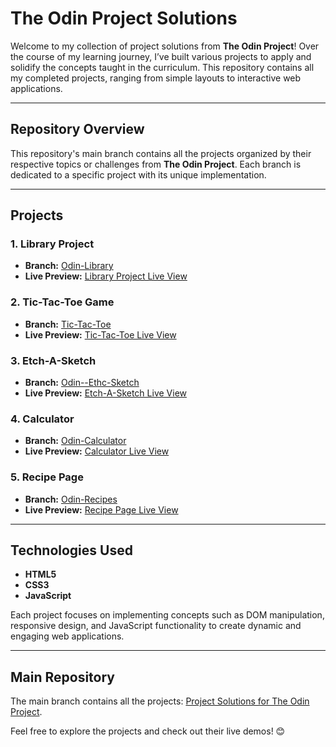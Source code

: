 # The Odin Project Solutions  

Welcome to my collection of project solutions from **The Odin Project**! Over the course of my learning journey, I’ve built various projects to apply and solidify the concepts taught in the curriculum. This repository contains all my completed projects, ranging from simple layouts to interactive web applications.  

---

## Repository Overview  

This repository's main branch contains all the projects organized by their respective topics or challenges from **The Odin Project**. Each branch is dedicated to a specific project with its unique implementation.  

---

## Projects  

### 1. Library Project  
- **Branch:** [Odin-Library](https://github.com/Eyu32/project-solutions-for-The-Odin-Project/tree/Odin-Library)  
- **Live Preview:** [Library Project Live View](https://eyu-odin-library.netlify.app/)  

### 2. Tic-Tac-Toe Game  
- **Branch:** [Tic-Tac-Toe](https://github.com/Eyu32/project-solutions-for-The-Odin-Project/tree/Tic-Tac-Toe)  
- **Live Preview:** [Tic-Tac-Toe Live View](https://tic-tac-toe-eyu-odin.netlify.app/)  

### 3. Etch-A-Sketch  
- **Branch:** [Odin--Ethc-Sketch](https://github.com/Eyu32/project-solutions-for-The-Odin-Project/tree/Odin--Ethc-Sketch)  
- **Live Preview:** [Etch-A-Sketch Live View](https://etch-a-sketch-odin-project-eyu32.netlify.app/)  

### 4. Calculator  
- **Branch:** [Odin-Calculator](https://github.com/Eyu32/project-solutions-for-The-Odin-Project/tree/Odin-Calculator)  
- **Live Preview:** [Calculator Live View](https://calculator-odin-project-eyu32.netlify.app/)  

### 5. Recipe Page  
- **Branch:** [Odin-Recipes](https://github.com/Eyu32/project-solutions-for-The-Odin-Project/tree/Odin-Recipes)  
- **Live Preview:** [Recipe Page Live View](https://recipe-odin-project.netlify.app/)  

---

## Technologies Used  
- **HTML5**  
- **CSS3**  
- **JavaScript**  

Each project focuses on implementing concepts such as DOM manipulation, responsive design, and JavaScript functionality to create dynamic and engaging web applications.  

---

## Main Repository  

The main branch contains all the projects: [Project Solutions for The Odin Project](https://github.com/Eyu32/project-solutions-for-The-Odin-Project).  

Feel free to explore the projects and check out their live demos! 😊  
